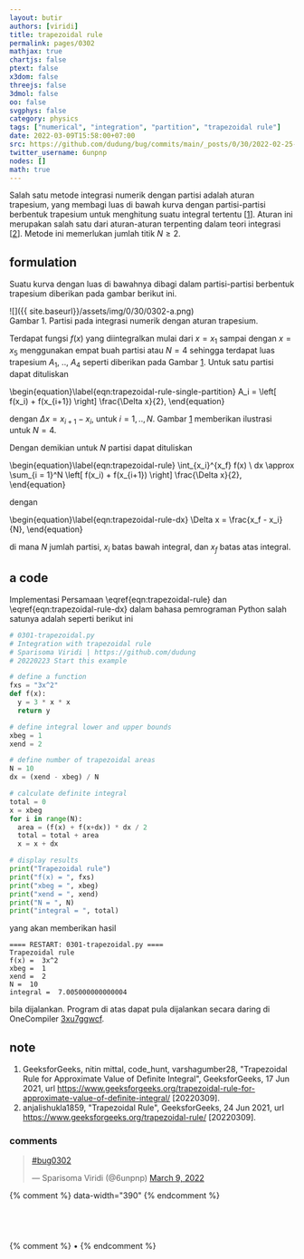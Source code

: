 ```yaml
---
layout: butir
authors: [viridi]
title: trapezoidal rule
permalink: pages/0302
mathjax: true
chartjs: false
ptext: false
x3dom: false
threejs: false
3dmol: false
oo: false
svgphys: false
category: physics
tags: ["numerical", "integration", "partition", "trapezoidal rule"]
date: 2022-03-09T15:58:00+07:00
src: https://github.com/dudung/bug/commits/main/_posts/0/30/2022-02-25-trapezoidal-rule.md
twitter_username: 6unpnp
nodes: []
math: true
---
```

Salah satu metode integrasi numerik dengan partisi adalah aturan trapesium, yang membagi luas di bawah kurva dengan partisi-partisi berbentuk trapesium untuk menghitung suatu integral tertentu [[1](#r01)]. Aturan ini merupakan salah satu dari aturan-aturan terpenting dalam teori integrasi [[2](#r02)]. Metode ini memerlukan jumlah titik $N \ge 2$.


## formulation
Suatu kurva dengan luas di bawahnya dibagi dalam partisi-partisi berbentuk trapesium diberikan pada gambar berikut ini.

![]({{ site.baseurl}}/assets/img/0/30/0302-a.png) \
Gambar <a name='fig1'>1</a>. Partisi pada integrasi numerik dengan aturan trapesium.

Terdapat fungsi $f(x)$ yang diintegralkan mulai dari $x = x_1$ sampai dengan $x = x_5$ menggunakan empat buah partisi atau $N = 4$ sehingga terdapat luas trapesium $A_1$, .., $A_4$ seperti diberikan pada Gambar [1](#fig1). Untuk satu partisi dapat dituliskan

\begin{equation}\label{eqn:trapezoidal-rule-single-partition}
A_i = \left[ f(x_i) + f(x_{i+1}) \right] \frac{\Delta x}{2},
\end{equation}

dengan $\Delta x = x_{i+1} - x_i$, untuk $i = 1, .., N$. Gambar [1](#fig1) memberikan ilustrasi untuk $N = 4$.

Dengan demikian untuk $N$ partisi dapat dituliskan

\begin{equation}\label{eqn:trapezoidal-rule}
\int_{x_i}^{x_f} f(x) \ dx \approx \sum_{i = 1}^N
\left[ f(x_i) + f(x_{i+1}) \right] \frac{\Delta x}{2},
\end{equation}

dengan

\begin{equation}\label{eqn:trapezoidal-rule-dx}
\Delta x = \frac{x_f - x_i}{N},
\end{equation}

di mana $N$ jumlah partisi, $x_i$ batas bawah integral, dan $x_f$ batas atas integral.


## a code
Implementasi Persamaan \eqref{eqn:trapezoidal-rule} dan \eqref{eqn:trapezoidal-rule-dx} dalam bahasa pemrograman Python salah satunya adalah seperti berikut ini

```python
# 0301-trapezoidal.py
# Integration with trapezoidal rule
# Sparisoma Viridi | https://github.com/dudung
# 20220223 Start this example

# define a function
fxs = "3x^2"
def f(x):
  y = 3 * x * x
  return y

# define integral lower and upper bounds
xbeg = 1
xend = 2

# define number of trapezoidal areas
N = 10
dx = (xend - xbeg) / N

# calculate definite integral
total = 0
x = xbeg
for i in range(N):
  area = (f(x) + f(x+dx)) * dx / 2
  total = total + area
  x = x + dx

# display results
print("Trapezoidal rule")
print("f(x) = ", fxs)
print("xbeg = ", xbeg)
print("xend = ", xend)
print("N = ", N)
print("integral = ", total)
```

yang akan memberikan hasil

```batch
==== RESTART: 0301-trapezoidal.py ====
Trapezoidal rule
f(x) =  3x^2
xbeg =  1
xend =  2
N =  10
integral =  7.005000000000004
```

bila dijalankan. Program di atas dapat pula dijalankan secara daring di OneCompiler [3xu7ggwcf](https://onecompiler.com/python/3xu7ggwcf).


## note
1. <a name="r01"></a>GeeksforGeeks, nitin mittal, code_hunt, varshagumber28, "Trapezoidal Rule for Approximate Value of Definite Integral", GeeksforGeeks, 17 Jun 2021, url <https://www.geeksforgeeks.org/trapezoidal-rule-for-approximate-value-of-definite-integral/> [20220309].
2. <a name="r02"></a>anjalishukla1859, "Trapezoidal Rule", GeeksforGeeks, 24 Jun 2021, url <https://www.geeksforgeeks.org/trapezoidal-rule/> [20220309].

### comments
<blockquote class="twitter-tweet" data-width="390"><p lang="und" dir="ltr"><a href="https://twitter.com/hashtag/bug0302?src=hash&amp;ref_src=twsrc%5Etfw">#bug0302</a></p>&mdash; Sparisoma Viridi (@6unpnp) <a href="https://twitter.com/6unpnp/status/1501482265381343236?ref_src=twsrc%5Etfw">March 9, 2022</a></blockquote> <script async src="https://platform.twitter.com/widgets.js" charset="utf-8"></script>
{% comment %} data-width="390" {% endcomment %}


## &nbsp;
{% comment %} []() &bull; []() {% endcomment %}


<ans>
</ans>
